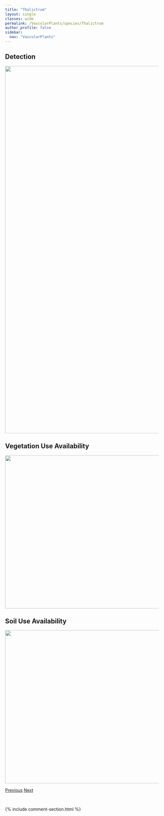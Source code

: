 ```yaml
---
title: "Thalictrum"
layout: single
classes: wide
permalink: /VascularPlants/species/Thalictrum
author_profile: false
sidebar:
  nav: "VascularPlants"
---
```


<h2>Detection</h2>

<a href="https://drive.google.com/uc?export=view&id=17wAa7doSL9Vmulpc5fu8AHLotH75yCq7">
<img src="https://drive.google.com/uc?export=view&id=17wAa7doSL9Vmulpc5fu8AHLotH75yCq7" height = "1200" width = "800">
</a>


<h2>Vegetation Use Availability</h2>

<a href="https://drive.google.com/uc?export=view&id=1xljnzjMwQQdjELZQzIi-bBXBajTSJBMy">
<img src="https://drive.google.com/uc?export=view&id=1xljnzjMwQQdjELZQzIi-bBXBajTSJBMy" height = "500" width = "1000">
</a>


<h2>Soil Use Availability</h2>

<a href="https://drive.google.com/uc?export=view&id=1oOZf9wSuZV4B9dg7yJZ-cC-U__p0dlSf">
<img src="https://drive.google.com/uc?export=view&id=1oOZf9wSuZV4B9dg7yJZ-cC-U__p0dlSf" height = "500" width = "1000">
</a>


<a href="/DevelopmentWebsite/VascularPlants/species/TephroserisPalustris" class="pagination--pager" title="Tephroseris palustris">Previous</a> <a href="/DevelopmentWebsite/VascularPlants/species/ThalictrumDasycarpum" class="pagination--pager" title="Thalictrum dasycarpum">Next</a>

<p>&nbsp;</p>

{% include comment-section.html %}
